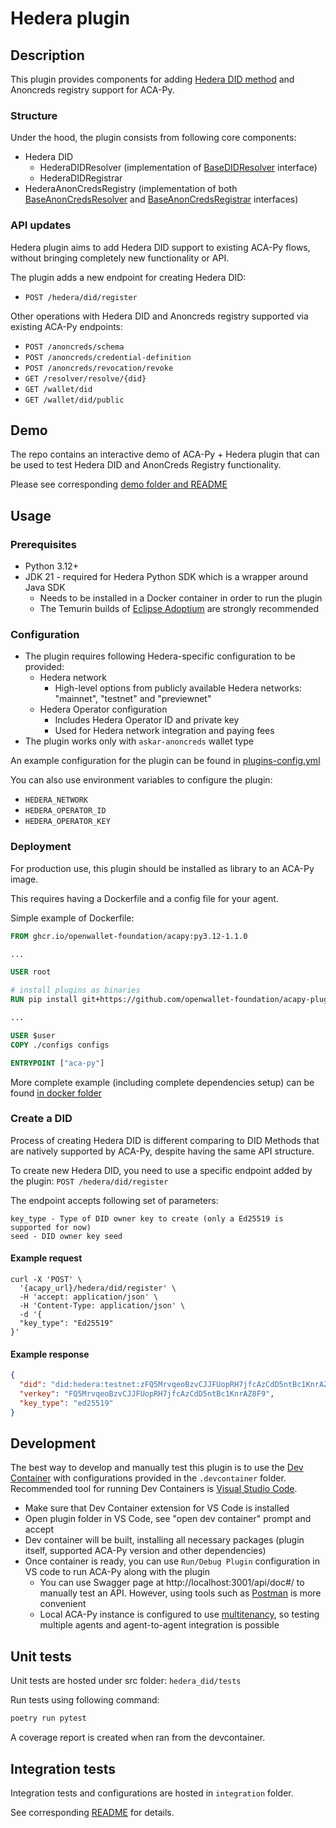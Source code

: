 # Hedera plugin

## Description

This plugin provides components for adding [Hedera DID method](https://github.com/hashgraph/did-method) and Anoncreds registry support for ACA-Py.

### Structure
Under the hood, the plugin consists from following core components:
- Hedera DID
  - HederaDIDResolver (implementation of [BaseDIDResolver](https://github.com/openwallet-foundation/acapy/blob/main/acapy_agent/resolver/base.py#L70) interface)
  - HederaDIDRegistrar
- HederaAnonCredsRegistry (implementation of both [BaseAnonCredsResolver](https://github.com/openwallet-foundation/acapy/blob/main/acapy_agent/anoncreds/base.py#L109) and [BaseAnonCredsRegistrar](https://github.com/openwallet-foundation/acapy/blob/main/acapy_agent/anoncreds/base.py#L141) interfaces)

### API updates

Hedera plugin aims to add Hedera DID support to existing ACA-Py flows, without bringing completely new functionality or API.

The plugin adds a new endpoint for creating Hedera DID:
- `POST /hedera/did/register`

Other operations with Hedera DID and Anoncreds registry supported via existing ACA-Py endpoints:
- `POST /anoncreds/schema`
- `POST /anoncreds/credential-definition`
- `POST /anoncreds/revocation/revoke`
- `GET /resolver/resolve/{did}`
- `GET /wallet/did`
- `GET /wallet/did/public`

## Demo

The repo contains an interactive demo of ACA-Py + Hedera plugin that can be used to test Hedera DID and AnonCreds Registry functionality.

Please see corresponding [demo folder and README](./demo)

## Usage

### Prerequisites

- Python 3.12+
- JDK 21 - required for Hedera Python SDK which is a wrapper around Java SDK
  - Needs to be installed in a Docker container in order to run the plugin
  - The Temurin builds of [Eclipse Adoptium](https://adoptium.net/) are strongly recommended

### Configuration

- The plugin requires following Hedera-specific configuration to be provided:
  - Hedera network
    - High-level options from publicly available Hedera networks: "mainnet", "testnet" and "previewnet"
  - Hedera Operator configuration
    - Includes Hedera Operator ID and private key
    - Used for Hedera network integration and paying fees
- The plugin works only with `askar-anoncreds` wallet type

An example configuration for the plugin can be found in [plugins-config.yml](./docker/plugins-config.yml)

You can also use environment variables to configure the plugin:
- `HEDERA_NETWORK`
- `HEDERA_OPERATOR_ID`
- `HEDERA_OPERATOR_KEY`

### Deployment

For production use, this plugin should be installed as library to an ACA-Py image.

This requires having a Dockerfile and a config file for your agent.

Simple example of Dockerfile:

```Dockerfile
FROM ghcr.io/openwallet-foundation/acapy:py3.12-1.1.0

...

USER root

# install plugins as binaries
RUN pip install git+https://github.com/openwallet-foundation/acapy-plugins@main#subdirectory=hedera_did

...

USER $user
COPY ./configs configs

ENTRYPOINT ["aca-py"]

```

More complete example (including complete dependencies setup) can be found [in docker folder](./docker/Dockerfile) 

### Create a DID

Process of creating Hedera DID is different comparing to DID Methods that are natively supported by ACA-Py, despite having the same API structure.

To create new Hedera DID, you need to use a specific endpoint added by the plugin: `POST /hedera/did/register`

The endpoint accepts following set of parameters:
```
key_type - Type of DID owner key to create (only a Ed25519 is supported for now)
seed - DID owner key seed
```

#### Example request
```
curl -X 'POST' \
  '{acapy_url}/hedera/did/register' \
  -H 'accept: application/json' \
  -H 'Content-Type: application/json' \
  -d '{
  "key_type": "Ed25519"
}'
```

#### Example response
```json
{
  "did": "did:hedera:testnet:zFQ5MrvqeoBzvCJJFUopRH7jfcAzCdD5ntBc1KnrAZ8F9_0.0.5466776",
  "verkey": "FQ5MrvqeoBzvCJJFUopRH7jfcAzCdD5ntBc1KnrAZ8F9",
  "key_type": "ed25519"
}
```

## Development

The best way to develop and manually test this plugin is to use the [Dev Container](https://containers.dev/) with configurations provided in the `.devcontainer` folder.
Recommended tool for running Dev Containers is [Visual Studio Code](https://code.visualstudio.com/).

- Make sure that Dev Container extension for VS Code is installed
- Open plugin folder in VS Code, see "open dev container" prompt and accept
- Dev container will be built, installing all necessary packages (plugin itself, supported ACA-Py version and other dependencies)
- Once container is ready, you can use `Run/Debug Plugin` configuration in VS code to run ACA-Py along with the plugin
  - You can use Swagger page at http://localhost:3001/api/doc#/ to manually test an API. However, using tools such as [Postman](https://www.postman.com/) is more convenient
  - Local ACA-Py instance is configured to use [multitenancy](https://aca-py.org/latest/features/Multitenancy/), so testing multiple agents and agent-to-agent integration is possible

## Unit tests

Unit tests are hosted under src folder: `hedera_did/tests`

Run tests using following command:
```bash
poetry run pytest
```
A coverage report is created when ran from the devcontainer. 

## Integration tests

Integration tests and configurations are hosted in `integration` folder.

See corresponding [README](./integration/README.md) for details.
